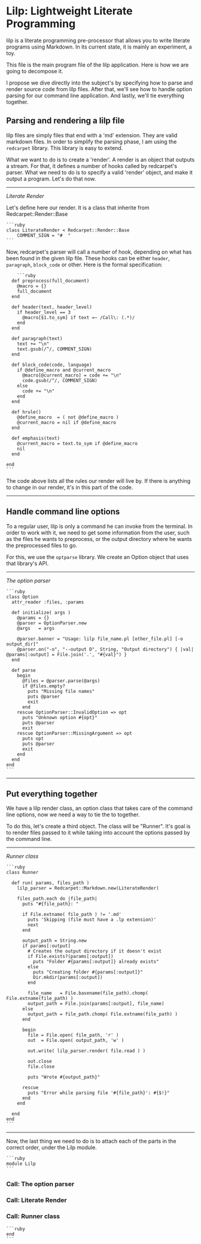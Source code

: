 Lilp: Lightweight Literate Programming
======================================

lilp is a literate programming pre-processor that allows you to write literate programs
using Markdown. In its current state, it is mainly an experiment, a toy.

This file is the main program file of the lilp application. Here is how we are going to
decompose it.

I propose we dive directly into the subject's by specifying how to parse and render source
code from lilp files. After that, we'll see how to handle option parsing for our command
line application. And lastly, we'll tie everything together.

## Parsing and rendering a lilp file ##

lilp files are simply files that end with a 'md' extension. They are valid markdown files.
In order to simplify the parsing phase, I am using the `redcarpet` library. This library
is easy to extend.

What we want to do is to create a 'render'. A render is an object that outputs a stream.
For that, it defines a number of hooks called by redcarpet's parser. What we need to do
is to specify a valid 'render' object, and make it output a program. Let's do that now.

* * *
_Literate Render_

Let's define here our render. It is a class that inherite from Redcarpet::Render::Base
	
	```ruby
	class LiterateRender < Redcarpet::Render::Base
		COMMENT_SIGN = "#  "
	```
	
Now, redcarpet's parser will call a number of hook, depending on what has been found
in the given lilp file. These hooks can be either `header`, `paragraph`, `block_code`
or other. Here is the formal specification: 
  
		```ruby
	  def preprocess(full_document)
	    @macro = {}
	    full_document
	  end
  
	  def header(text, header_level)
	    if header_level == 3
	      @macro[$1.to_sym] if text =~ /Call\: (.*)/
	    end
	  end

	  def paragraph(text)
	    text += "\n"
	    text.gsub(/^/, COMMENT_SIGN)
	  end

	  def block_code(code, language)
	    if @define_macro and @current_macro
	      @macro[@current_macro] = code += "\n"
	      code.gsub(/^/, COMMENT_SIGN)
	    else
	      code += "\n"
	    end
	  end
  
	  def hrule()
	    @define_macro  = ( not @define_macro )
	    @current_macro = nil if @define_macro
	  end
  
	  def emphasis(text)
	    @current_macro = text.to_sym if @define_macro
	    nil
	  end

	end
	```
	
The code above lists all the rules our render will live by. If there is anything to
change in our render, it's in this part of the code.

* * *

## Handle command line options ##

To a regular user, lilp is only a command he can invoke from the terminal. In order
to work with it, we need to get some information from the user, such as the files
he wants to preprocess, or the output directory where he wants the preprocessed files
to go.

For this, we use the `optparse` library. We create an Option object that uses that library's
API.

* * *
_The option parser_

	```ruby
	class Option
	  attr_reader :files, :params
  
	  def initialize( args )
	    @params = {}
	    @parser = OptionParser.new
	    @args   = args
    
	    @parser.banner = "Usage: lilp file_name.pl [other_file.pl] [-o output_dir]"
	    @parser.on("-o", "--output D", String, "Output directory") { |val| @params[:output] = File.join('.', "#{val}") }
	  end
  
	  def parse
	    begin
	      @files = @parser.parse(@args)
	      if @files.empty?
	        puts "Missing file names"
	        puts @parser
	        exit
	      end
	    rescue OptionParser::InvalidOption => opt
	      puts "Unknown option #{opt}"
	      puts @parser
	      exit
	    rescue OptionParser::MissingArgument => opt
	      puts opt
	      puts @parser
	      exit
	    end
	  end
	end
	```

* * *

## Put everything together ##

We have a lilp render class, an option class that takes care of the command line
options, now we need a way to tie the to together.

To do this, let's create a third object. The class will be "Runner". It's goal
is to render files passed to it while taking into account the options passed by
the command line.

* * *
_Runner class_

	```ruby
	class Runner
  
	  def run( params, files_path )
	    lilp_parser = Redcarpet::Markdown.new(LiterateRender)
    
	    files_path.each do |file_path|
	      puts "#{file_path}: "
      
	      if File.extname( file_path ) != '.md'
	        puts 'Skipping (file must have a .lp extension)'
	        next
	      end
      
	      output_path = String.new
	      if params[:output]
	        # Creates the output directory if it doesn't exist
	        if File.exists?(params[:output])
	          puts "Folder #{params[:output]} already exists"
	        else
	          puts "Creating folder #{params[:output]}"
	          Dir.mkdir(params[:output])
	        end
        
	        file_name   = File.basename(file_path).chomp( File.extname(file_path) )
	        output_path = File.join(params[:output], file_name)
	      else
	        output_path = file_path.chomp( File.extname(file_path) )
	      end
      
	      begin
	        file = File.open( file_path, 'r' )
	        out  = File.open( output_path, 'w' )
        
	        out.write( lilp_parser.render( file.read ) )
        
	        out.close
	        file.close
        
	        puts "Wrote #{output_path}"
        
	      rescue
	        puts "Error while parsing file '#{file_path}': #{$!}"
	      end
	    end

	  end
	end
	```

* * *

Now, the last thing we need to do is to attach each of the parts in the correct order, under
the Lilp module.

	```ruby
	module Lilp
	```

### Call: The option parser ###
### Call: Literate Render ###
### Call: Runner class ###

	```ruby
	end
	```